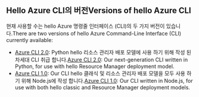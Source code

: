 ## <a name="versions-of-hello-azure-cli"></a><span data-ttu-id="e47d7-101">Hello Azure CLI의 버전</span><span class="sxs-lookup"><span data-stu-id="e47d7-101">Versions of hello Azure CLI</span></span>

<span data-ttu-id="e47d7-102">현재 사용할 수는 hello Azure 명령줄 인터페이스 (CLI)의 두 가지 버전이 있습니다.</span><span class="sxs-lookup"><span data-stu-id="e47d7-102">There are two versions of hello Azure Command-Line Interface (CLI) currently available:</span></span>

* <span data-ttu-id="e47d7-103">[Azure CLI 2.0](../articles/storage/common/storage-azure-cli.md): Python hello 리소스 관리자 배포 모델에 사용 하기 위해 작성 된 차세대 CLI 취급 합니다.</span><span class="sxs-lookup"><span data-stu-id="e47d7-103">[Azure CLI 2.0](../articles/storage/common/storage-azure-cli.md): Our next-generation CLI written in Python, for use with hello Resource Manager deployment model.</span></span>
* <span data-ttu-id="e47d7-104">[Azure CLI 1.0](../articles/storage/common/storage-azure-cli-nodejs.md): Our CLI hello 클래식 및 리소스 관리자 배포 모델을 모두 사용 하기 위해 Node.js에 작성 합니다.</span><span class="sxs-lookup"><span data-stu-id="e47d7-104">[Azure CLI 1.0](../articles/storage/common/storage-azure-cli-nodejs.md): Our CLI written in Node.js, for use with both hello classic and Resource Manager deployment models.</span></span>
